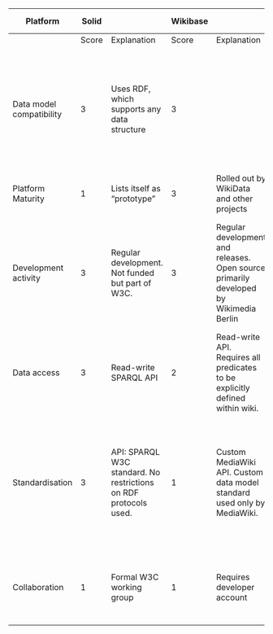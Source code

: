 | Platform                 | Solid |                                                                  | Wikibase |                                                                                       | Taxonworks |                                                                                                                                      | Dina Collections |                                                                                                                                              | Living Atlas |                                                                                                                            | QuitStore |                                                                       |
|--------------------------|-------|------------------------------------------------------------------|----------|---------------------------------------------------------------------------------------|------------|--------------------------------------------------------------------------------------------------------------------------------------|------------------|----------------------------------------------------------------------------------------------------------------------------------------------|--------------|----------------------------------------------------------------------------------------------------------------------------|-----------|-----------------------------------------------------------------------|
|                          | Score | Explanation                                                      | Score    | Explanation                                                                           | Score      | Explanation                                                                                                                          | Score            | Explanation                                                                                                                                  | Score        | Explanation                                                                                                                | Score     | Explanation                                                           |
| Data model compatibility | 3     | Uses RDF, which supports any data structure                      | 3        |                                                                                       | 3          | Contains equivalents for the core Scratchpads models and more. Data models can be extended with RDF-like triples using DataAttribute | 1                | Provides specimen and taxonomy models, but not biblio or SPM                                                                                 | 2            | No apparent literature data model. Core data models are not flexible, custom data will require development of new modules. | 3         | RDF-based                                                             |
| Platform Maturity        | 1     | Lists itself as “prototype”                                      | 3        | Rolled out by WikiData and other projects                                             | 2          | Only a demo instance available                                                                                                       | 2                | No sites in production (?)                                                                                                                   | 3            | Many sites in production                                                                                                   | 1         | No sites in production                                                |
| Development activity     | 3     | Regular development. Not funded but part of W3C.                 | 3        | Regular development and releases. Open source primarily developed by Wikimedia Berlin | 3          | Regular development and releases. Long term funding from Species File Group and National Science Foundation.                         | 1                | No recent updates or releases                                                                                                                | 3            | Regular development and releases. Funded by Australian Government.                                                         | 1         | No recent development                                                 |
| Data access              | 3     | Read-write SPARQL API                                            | 2        | Read-write API. Requires all predicates to be explicitly defined within wiki.         | 2          | Incomplete read-only API, decoupled front/back-end architecture                                                                      | 2                | Incomplete read-write API                                                                                                                    | 1            | SPM, Occurence & Taxon APIs are read only                                                                                  | 3         | Read-write SPARQL API                                                 |
| Standardisation          | 3     | API: SPARQL W3C standard. No restrictions on RDF protocols used. | 1        | Custom MediaWiki API. Custom data model standard used only by MediaWiki.              | 2          | Custom REST API, NOMEN ontology, moving towards more RDF-like approach                                                               | 2                | DINA is attempting to establish a set of standards, though it is not widely adopted or documented beyond the original OpenAPI specification. | 2            | API Not Standardised. Data models use Darwincore                                                                           | 3         | SPARQL and RDF                                                        |
| Collaboration            | 1     | Formal W3C working group                                         | 1        | Requires developer account                                                            | 3          | Open to contributions and collaboration with other projects                                                                          | 3                | Similar area, good relationship                                                                                                              | 3            | Github based development                                                                                                   | 1         | Github based development, led by research group at Leipzig university |
